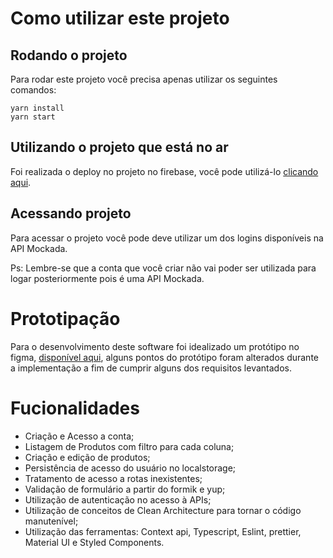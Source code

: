 # Como utilizar este projeto

## Rodando o projeto

Para rodar este projeto você precisa apenas utilizar os seguintes comandos:

```
yarn install
yarn start
```

## Utilizando o projeto que está no ar

Foi realizada o deploy no projeto no firebase, você pode utilizá-lo [clicando aqui](https://product-dashboard-69910.web.app).

## Acessando projeto

Para acessar o projeto você pode deve utilizar um dos logins disponíveis na API Mockada.

Ps: Lembre-se que a conta que você criar não vai poder ser utilizada para logar posteriormente pois é uma API Mockada.

# Prototipação

Para o desenvolvimento deste software foi idealizado um protótipo no figma, [disponível aqui](https://www.figma.com/file/eimFff3mj7oiy2aIs7z9Fc/Untitled?node-id=0%3A1&t=9lWf15mb2i0ZJyc4-1), alguns pontos do protótipo foram alterados durante a implementação a fim de cumprir alguns dos requisitos levantados.

# Fucionalidades

- Criação e Acesso a conta;
- Listagem de Produtos com filtro para cada coluna;
- Criação e edição de produtos;
- Persistência de acesso do usuário no localstorage;
- Tratamento de acesso a rotas inexistentes;
- Validação de formulário a partir do formik e yup;
- Utilização de autenticação no acesso à APIs;
- Utilização de conceitos de Clean Architecture para tornar o código manutenível;
- Utilização das ferramentas: Context api, Typescript, Eslint, prettier, Material UI e Styled Components.
